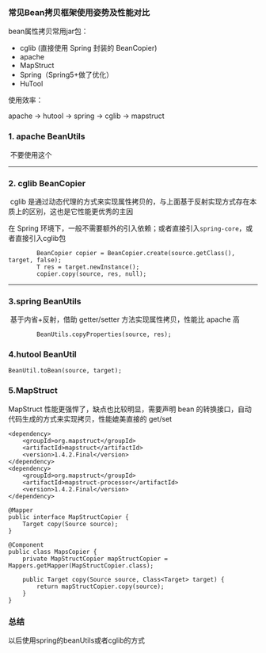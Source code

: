 ### 常见Bean拷贝框架使用姿势及性能对比

bean属性拷贝常用jar包：

- cglib (直接使用 Spring 封装的 BeanCopier)
- apache
- MapStruct
- Spring（Spring5+做了优化）
- HuTool

使用效率：

apache ->  hutool -> spring ->  cglib -> mapstruct

### 1. apache BeanUtils

​		不要使用这个

---

###  2. cglib BeanCopier

​		cglib 是通过动态代理的方式来实现属性拷贝的，与上面基于反射实现方式存在本质上的区别，这也是它性能更优秀的主因

在 Spring 环境下，一般不需要额外的引入依赖；或者直接引入`spring-core`，或者直接引入cglib包

```
        BeanCopier copier = BeanCopier.create(source.getClass(), target, false);
        T res = target.newInstance();
        copier.copy(source, res, null);
```

---

### 3.spring BeanUtils

​	基于内省+反射，借助 getter/setter 方法实现属性拷贝，性能比 apache 高

```
        BeanUtils.copyProperties(source, res);
```

### 4.hutool BeanUtil

```
BeanUtil.toBean(source, target);
```

### 5.MapStruct

MapStruct 性能更强悍了，缺点也比较明显，需要声明 bean 的转换接口，自动代码生成的方式来实现拷贝，性能媲美直接的 get/set

```
<dependency>
    <groupId>org.mapstruct</groupId>
    <artifactId>mapstruct</artifactId>
    <version>1.4.2.Final</version>
</dependency>
<dependency>
    <groupId>org.mapstruct</groupId>
    <artifactId>mapstruct-processor</artifactId>
    <version>1.4.2.Final</version>
</dependency>
```

```
@Mapper
public interface MapStructCopier {
    Target copy(Source source);
}

@Component
public class MapsCopier {
    private MapStructCopier mapStructCopier = Mappers.getMapper(MapStructCopier.class);

    public Target copy(Source source, Class<Target> target) {
        return mapStructCopier.copy(source);
    }
}
```

### 总结

以后使用spring的beanUtils或者cglib的方式